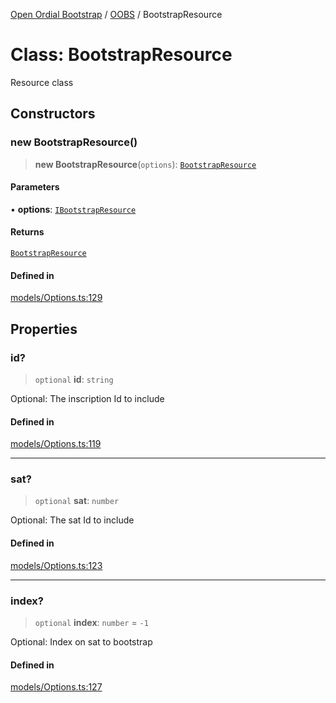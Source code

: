 [Open Ordial Bootstrap](../../README.md) / [OOBS](../README.md) / BootstrapResource

# Class: BootstrapResource

Resource class

## Constructors

### new BootstrapResource()

> **new BootstrapResource**(`options`): [`BootstrapResource`](BootstrapResource.md)

#### Parameters

• **options**: [`IBootstrapResource`](../interfaces/IBootstrapResource.md)

#### Returns

[`BootstrapResource`](BootstrapResource.md)

#### Defined in

[models/Options.ts:129](https://github.com/open-ordinal/open-ordinal-bootstrap/blob/d3621aa1474c237b39fe1304beee1193159db00e/src/models/Options.ts#L129)

## Properties

### id?

> `optional` **id**: `string`

Optional: The inscription Id to include

#### Defined in

[models/Options.ts:119](https://github.com/open-ordinal/open-ordinal-bootstrap/blob/d3621aa1474c237b39fe1304beee1193159db00e/src/models/Options.ts#L119)

***

### sat?

> `optional` **sat**: `number`

Optional: The sat Id to include

#### Defined in

[models/Options.ts:123](https://github.com/open-ordinal/open-ordinal-bootstrap/blob/d3621aa1474c237b39fe1304beee1193159db00e/src/models/Options.ts#L123)

***

### index?

> `optional` **index**: `number` = `-1`

Optional: Index on sat to bootstrap

#### Defined in

[models/Options.ts:127](https://github.com/open-ordinal/open-ordinal-bootstrap/blob/d3621aa1474c237b39fe1304beee1193159db00e/src/models/Options.ts#L127)
